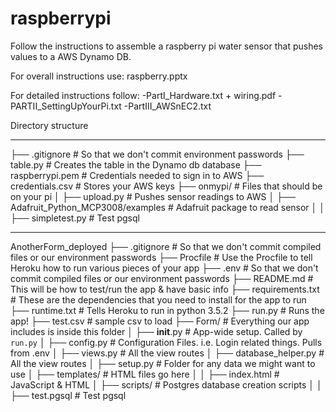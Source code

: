 # raspberrypi

Follow the instructions to assemble a raspberry pi water sensor that pushes values to a AWS Dynamo DB. 

For overall instructions use: raspberry.pptx

For detailed instructions follow:
-PartI_Hardware.txt + wiring.pdf
-PARTII_SettingUpYourPi.txt
-PartIII_AWSnEC2.txt



Directory structure
_____________________________________________________________________________
├── .gitignore              # So that we don't commit environment passwords
├── table.py        		# Creates the table in the Dynamo db database
├── raspberrypi.pem        	# Credentials needed to sign in to AWS
├── credentials.csv  		# Stores your AWS keys 
├── onmypi/                # Files that should be on your pi
│   ├── upload.py        	# Pushes sensor readings to AWS
│   ├── Adafruit_Python_MCP3008/examples  # Adafruit package to read sensor 
│   │   ├── simpletest.py     # Test pgsql
_____________________________________________________________________________



AnotherForm_deployed
├── .gitignore              # So that we don't commit compiled files or our environment passwords
├── Procfile                # Use the Procfile to tell Heroku how to run various pieces of your app
├── .env                    # So that we don't commit compiled files or our environment passwords
├── README.md               # This will be how to test/run the app & have basic info
├── requirements.txt        # These are the dependencies that you need to install for the app to run
├── runtime.txt        	  # Tells Heroku to run in python 3.5.2
├── run.py  				  # Runs the app!
├── test.csv                # sample csv to load
├──  Form/                  # Everything our app includes is inside this folder
│   ├──  __init__.py        # App-wide setup. Called by `run.py`
│   ├──  config.py          # Configuration Files. i.e. Login related things. Pulls from .env
│   ├──  views.py           # All the view routes
│   ├──  database_helper.py # All the view routes
│   ├──  setup.py           # Folder for any data we might want to use
│   ├──  templates/         # HTML files go here
│   │   ├──  index.html     # JavaScript & HTML
│   ├──  scripts/           # Postgres database creation scripts 
│   │   ├──  test.pgsql     # Test pgsql